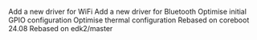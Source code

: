 Add a new driver for WiFi
Add a new driver for Bluetooth
Optimise initial GPIO configuration
Optimise thermal configuration
Rebased on coreboot 24.08
Rebased on edk2/master
